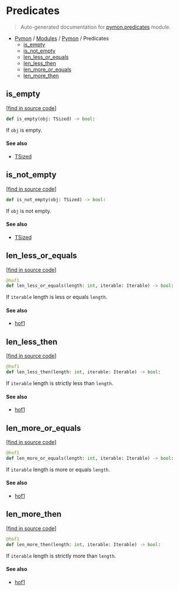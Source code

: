 # Predicates

> Auto-generated documentation for [pymon.predicates](https://github.com/katunilya/pymon/blob/main/pymon/predicates.py) module.

- [Pymon](../README.md#-pymon) / [Modules](../MODULES.md#pymon-modules) / [Pymon](index.md#pymon) / Predicates
    - [is_empty](#is_empty)
    - [is_not_empty](#is_not_empty)
    - [len_less_or_equals](#len_less_or_equals)
    - [len_less_then](#len_less_then)
    - [len_more_or_equals](#len_more_or_equals)
    - [len_more_then](#len_more_then)

## is_empty

[[find in source code]](https://github.com/katunilya/pymon/blob/main/pymon/predicates.py#L33)

```python
def is_empty(obj: TSized) -> bool:
```

If `obj` is empty.

#### See also

- [TSized](#tsized)

## is_not_empty

[[find in source code]](https://github.com/katunilya/pymon/blob/main/pymon/predicates.py#L38)

```python
def is_not_empty(obj: TSized) -> bool:
```

If `obj` is not empty.

#### See also

- [TSized](#tsized)

## len_less_or_equals

[[find in source code]](https://github.com/katunilya/pymon/blob/main/pymon/predicates.py#L18)

```python
@hof1
def len_less_or_equals(length: int, iterable: Iterable) -> bool:
```

If `iterable` length is less or equals `length`.

#### See also

- [hof1](core.md#hof1)

## len_less_then

[[find in source code]](https://github.com/katunilya/pymon/blob/main/pymon/predicates.py#L12)

```python
@hof1
def len_less_then(length: int, iterable: Iterable) -> bool:
```

If `iterable` length is strictly less than `length`.

#### See also

- [hof1](core.md#hof1)

## len_more_or_equals

[[find in source code]](https://github.com/katunilya/pymon/blob/main/pymon/predicates.py#L24)

```python
@hof1
def len_more_or_equals(length: int, iterable: Iterable) -> bool:
```

If `iterable` length is more or equals `length`.

#### See also

- [hof1](core.md#hof1)

## len_more_then

[[find in source code]](https://github.com/katunilya/pymon/blob/main/pymon/predicates.py#L6)

```python
@hof1
def len_more_then(length: int, iterable: Iterable) -> bool:
```

If `iterable` length is strictly more than `length`.

#### See also

- [hof1](core.md#hof1)
